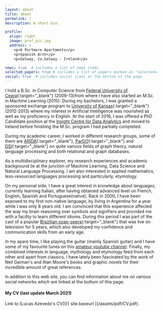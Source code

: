 ```yaml
---
layout: about
title: about
permalink: /
description: A short bio.

profile:
  align: right
  image: prof_pic.jpg
  address: >
    <p>6 Portmore Apartments</p>
    <p>Spanish Arch</p>
    <p>Galway, Co.Galway - Ireland</p>

news: true  # includes a list of news items
selected_papers: true # includes a list of papers marked as "selected={true}"
social: true  # includes social icons at the bottom of the page
---
```

<!--
-->
I hold a B.Sc. in Computer Science from [Federal University of Ceara](http://www.ufc.br){:target="_blank"} (2009-13)from where I have also started an M.Sc. in Machine Learning (2015). During my bachelors, I was granted a sponsored exchange program to [University of Kansas](https://ku.edu){:target="_blank"} (2012-2013) where my interest in Artificial Intelligence was nourished as well as my proficiency in English. At the start of 2016, I was offered a PhD Candidate position at the [Insight Centre for Data Analytics](https://www.insight-centre.org) and moved to Ireland before finishing the M.Sc. program I had partially completed.  

During my academic career, I worked in different research groups, some of them are [ARIDA](http://www.arida.ufc.br/site/){:target="_blank"}, [ParGO](http://www.lia.ufc.br/~pargo/){:target="_blank"} and [DSI](https://dsi.nuigalway.ie){:target="_blank"} on quite various fields of graph theory, natural language processing and both relational and graph databases.

As a multidisciplinary explorer, my research experiences and academic background lie at the junction of Machine Learning, Data Science and Natural Language Processing. I am also interested in applied mathematics, less-resourced languages processing and particularly, etymology.

On my personal side, I have a great interest in knowledge about languages, currently learning Italian, after having obtained advanced level on French, English, Spanish and Portuguese(native). Back in 2000, I have been exposed to my first non-native language, by living in Argentina for a year while I was only 8 years old. I am convinced that this experience affected the way my brain reasoning over symbols and signifiers and provided me with a facility to learn different idioms. During this period I was part of the cast of a popular [Brazilian soap-opera](https://www.imdb.com/title/tt0154062/fullcredits?ref_=tt_cl_sm#cast){:target="_blank"} that was live on television for 5 years, which also developed my confidence and communication skills from an early age.  

In my spare time, I like playing the guitar (mainly Spanish guitar) and I have some of my favourite tunes on this [amateur youtube channel](https://www.youtube.com/channel/UC42Z8UbC-NR9ZBCyC9wwaVQ/videos?view_as=subscriber). Finally, my combined interests in language, mythology and etymology feed from each other and apart from classics, I have lately been fascinated by the work of Neil Gaiman's and Alan Moore's books and graphic novels for their incredible amount of great references.  

In addition to this web site, you can find information about me on various social networks which are linked at the bottom of this page.

#### My CV (last update March 2021)
Link to [Lucas Azevedo's CV]({{ site.baseurl }}/assets/pdf/CV.pdf).
